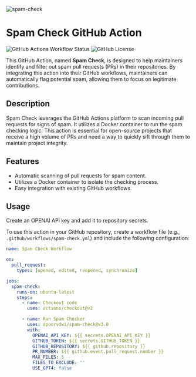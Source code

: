 ![spam-check](https://socialify.git.ci/apoorvdwi/spam-check/image?description=1&descriptionEditable=Spam%20Check%20leverages%20the%20GitHub%20Actions%20platform%20to%20scan%20incoming%20pull%20requests%20for%20signs%20of%20spam.&font=Inter&language=1&name=1&owner=1&pattern=Plus&theme=Light)

# Spam Check GitHub Action

![GitHub Actions Workflow Status](https://img.shields.io/github/actions/workflow/status/apoorvdwi/spam-check/.github%2Fworkflows%2Fbuild-image.yml)
![GitHub License](https://img.shields.io/github/license/apoorvdwi/spam-check)

This GitHub Action, named **Spam Check**, is designed to help maintainers identify and filter out spam pull requests (PRs) in their repositories. By integrating this action into their GitHub workflows, maintainers can automatically flag potential spam, allowing them to focus on legitimate contributions.

## Description

Spam Check leverages the GitHub Actions platform to scan incoming pull requests for signs of spam. It utilizes a Docker container to run the spam checking logic. This action is essential for open-source projects that receive a high volume of PRs and need a way to quickly sift through them to maintain project integrity.

## Features

- Automatic scanning of pull requests for spam content.
- Utilizes a Docker container to isolate the checking process.
- Easy integration with existing GitHub workflows.

## Usage

Create an OPENAI API key and add it to repository secrets.

To use this action in your GitHub repository, create a workflow file (e.g., `.github/workflows/spam-check.yml`) and include the following configuration:

```yaml
name: Spam Check Workflow

on:
  pull_request:
    types: [opened, edited, reopened, synchronize]

jobs:
  spam-check:
    runs-on: ubuntu-latest
    steps:
      - name: Checkout code
        uses: actions/checkout@v2

      - name: Run Spam Checker
        uses: apoorvdwi/spam-check@v3.0
        with:
          OPENAI_API_KEY: ${{ secrets.OPENAI_API_KEY }}
          GITHUB_TOKEN: ${{ secrets.GITHUB_TOKEN }}
          GITHUB_REPOSITORY: ${{ github.repository }}
          PR_NUMBER: ${{ github.event.pull_request.number }}
          MAX_FILES: 5
          FILES_TO_EXCLUDE: ''
          USE_GPT4: false
```
